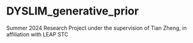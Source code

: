 # DYSLIM_generative_prior
Summer 2024 Research Project under the supervision of Tian Zheng, in affiliation with LEAP STC
